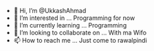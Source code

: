 - 👋 Hi, I’m @UkkashAhmad
- 👀 I’m interested in ... Programming for now
- 🌱 I’m currently learning ... Programming
- 💞️ I’m looking to collaborate on ... With ma Wifo
- 📫 How to reach me ... Just come to rawalpindi 

<!---
UkkashAhmad/UkkashAhmad is a ✨ special ✨ repository because its `README.md` (this file) appears on your GitHub profile.
You can click the Preview link to take a look at your changes.
--->
